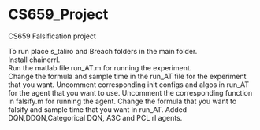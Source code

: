 # CS659_Project
CS659 Falsification project

To run place s_taliro and Breach folders in the main folder.  
Install chainerrl.    
Run the matlab file run_AT.m for running the experiment.  
Change the formula and sample time in the run_AT file for the experiment that you want.
Uncomment corresponding init configs and algos in run_AT for the agent that you want to use.
Uncomment the corresponding function in falsify.m for running the agent.
Change the formula that you want to falsify and sample time that you want in run_AT.
Added DQN,DDQN,Categorical DQN, A3C and PCL rl agents.  
